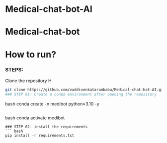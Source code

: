 # Medical-chat-bot-AI
# Medical-chat-bot

# How to run? 
### STEPS: 
Clone the repository 
H 
```bash 
git clone https://github.com/vaddivenkatarambabu/Medical-chat-bot-AI.git
### STEP 01- Create a conda environment after opening the repository 
``` 
bash 
conda create -n medibot python=3.10 -y 
``` 
``` 
bash 
conda activate medibot 
``` 
### STEP 02- install the requirements 
``` bash 
pip install -r requirements.txt 
```
